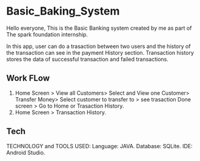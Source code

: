 # Basic_Baking_System
Hello everyone,
This is the Basic Banking system created by me as part of The spark foundation internship. 

In this app, user can do a trasaction between two users and the history of the transaction can  see in the payment History section.
Transaction history stores the data of successful transaction and failed transactions.

## Work FLow

1. Home Screen > View all Customers> Select and View one Customer> Transfer Money> Select customer to transfer to > see trasaction Done screen > Go to Home or Trasaction History.
2. Home Screen > Transaction History.

## Tech

TECHNOLOGY and TOOLS USED:
Language: JAVA.
Database: SQLite.
IDE: Android Studio.


